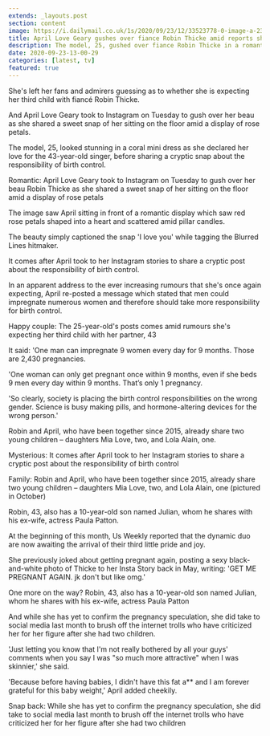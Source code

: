 ```yaml
---
extends: _layouts.post
section: content
image: https://i.dailymail.co.uk/1s/2020/09/23/12/33523778-0-image-a-23_1600860726426.jpg 
title: April Love Geary gushes over fiance Robin Thicke amid reports shes pregnant with their third child 
description: The model, 25, gushed over fiance Robin Thicke in a romantic snap shared to Instagram on Tuesday after sharing a cryptic post about birth control... amid reports shes pregnant with their third child. 
date: 2020-09-23-13-00-29 
categories: [latest, tv] 
featured: true 
--- 
```

She's left her fans and admirers guessing as to whether she is expecting her third child with fiancé Robin Thicke.

And April Love Geary took to Instagram on Tuesday to gush over her beau as she shared a sweet snap of her sitting on the floor amid a display of rose petals. 

The model, 25, looked stunning in a coral mini dress as she declared her love for the 43-year-old singer, before sharing a cryptic snap about the responsibility of birth control. 

Romantic: April Love Geary took to Instagram on Tuesday to gush over her beau Robin Thicke as she shared a sweet snap of her sitting on the floor amid a display of rose petals

The image saw April sitting in front of a romantic display which saw red rose petals shaped into a heart and scattered amid pillar candles. 

The beauty simply captioned the snap 'I love you' while tagging the Blurred Lines hitmaker.

It comes after April took to her Instagram stories to share a cryptic post about the responsibility of birth control.

In an apparent address to the ever increasing rumours that she's once again expecting, April re-posted a message which stated that men could impregnate numerous women and therefore should take more responsibility for birth control.

Happy couple: The 25-year-old's posts comes amid rumours she's expecting her third child with her partner, 43

It said: 'One man can impregnate 9 women every day for 9 months. Those are 2,430 pregnancies.

'One woman can only get pregnant once within 9 months, even if she beds 9 men every day within 9 months. That’s only 1 pregnancy.

'So clearly, society is placing the birth control responsibilities on the wrong gender. Science is busy making pills, and hormone-altering devices for the wrong person.'

Robin and April, who have been together since 2015, already share two young children – daughters Mia Love, two, and Lola Alain, one. 

Mysterious: It comes after April took to her Instagram stories to share a cryptic post about the responsibility of birth control

Family: Robin and April, who have been together since 2015, already share two young children – daughters Mia Love, two, and Lola Alain, one (pictured in October)

Robin, 43, also has a 10-year-old son named Julian, whom he shares with his ex-wife, actress Paula Patton. 

At the beginning of this month, Us Weekly reported that the dynamic duo are now awaiting the arrival of their third little pride and joy.

She previously joked about getting pregnant again, posting a sexy black-and-white photo of Thicke to her Insta Story back in May, writing: 'GET ME PREGNANT AGAIN. jk don't but like omg.' 

One more on the way? Robin, 43, also has a 10-year-old son named Julian, whom he shares with his ex-wife, actress Paula Patton

And while she has yet to confirm the pregnancy speculation, she did take to social media last month to brush off the internet trolls who have criticized her for her figure after she had two children.

'Just letting you know that I'm not really bothered by all your guys' comments when you say I was "so much more attractive" when I was skinnier,' she said.

'Because before having babies, I didn't have this fat a** and I am forever grateful for this baby weight,' April added cheekily.

Snap back: While she has yet to confirm the pregnancy speculation, she did take to social media last month to brush off the internet trolls who have criticized her for her figure after she had two children

